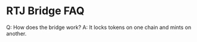# RTJ Bridge FAQ

Q: How does the bridge work?
A: It locks tokens on one chain and mints on another.